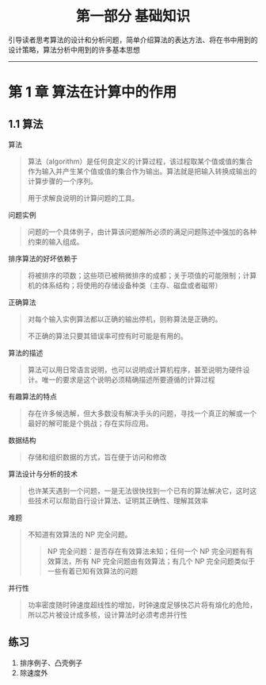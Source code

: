 <h1 align="center">第一部分 基础知识</h1>

引导读者思考算法的设计和分析问题，简单介绍算法的表达方法、将在书中用到的设计策略，算法分析中用到的许多基本思想

---

# 第 1 章 算法在计算中的作用

## 1.1 算法

算法

> 算法（algorithm）是任何良定义的计算过程，该过程取某个值或值的集合作为输入并产生某个值或值的集合作为输出。算法就是把输入转换成输出的计算步骤的一个序列。
> 
> 用于求解良说明的计算问题的工具。

问题实例

> 问题的一个具体例子，由计算该问题解所必须的满足问题陈述中强加的各种约束的输入组成。

排序算法的好坏依赖于

> 将被排序的项数；这些项已被稍微排序的成都；关于项值的可能限制；计算机的体系结构；将使用的存储设备种类（主存、磁盘或者磁带）

正确算法

> 对每个输入实例算法都以正确的输出停机，则称算法是正确的。
> 
> 不正确的算法只要其错误率可控有时可能是有用的。

算法的描述

> 算法可以用日常语言说明，也可以说明成计算机程序，甚至说明为硬件设计。唯一的要求是这个说明必须精确描述所要遵循的计算过程

有趣算法的特点

> 存在许多候选解，但大多数没有解决手头的问题，寻找一个真正的解或一个最好的解可能是个挑战；存在实际应用。

数据结构

> 存储和组织数据的方式，旨在便于访问和修改

算法设计与分析的技术

> 也许某天遇到一个问题，一是无法很快找到一个已有的算法解决它，这时这些技术可以帮助自行设计算法、证明其正确性、理解其效率

难题

> 不知道有效算法的 NP 完全问题。
> 
> > NP 完全问题：是否存在有效算法未知；任何一个 NP 完全问题有有效算法，所有 NP 完全问题由有效算法；有几个 NP 完全问题类似于一些有着已知有效算法的问题

并行性

> 功率密度随时钟速度超线性的增加，时钟速度足够快芯片将有熔化的危险，所以芯片被设计成多核，设计算法时必须考虑并行性

## 练习

1. 排序例子、凸壳例子
2. 除速度外